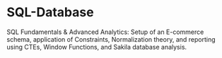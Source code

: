 # SQL-Database
SQL Fundamentals &amp; Advanced Analytics: Setup of an E-commerce schema, application of Constraints, Normalization theory, and reporting using CTEs, Window Functions, and Sakila database analysis.
